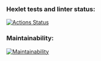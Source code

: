 ### Hexlet tests and linter status:
[![Actions Status](https://github.com/TimurSiplatov/php-project-45/workflows/hexlet-check/badge.svg)](https://github.com/TimurSiplatov/php-project-45/actions)
### Maintainability:
[![Maintainability](https://api.codeclimate.com/v1/badges/78907c8e6fd3a1519fb9/maintainability)](https://codeclimate.com/github/TimurSiplatov/php-project-45/maintainability)
